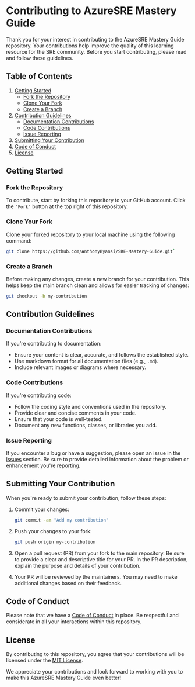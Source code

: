 # Contributing to AzureSRE Mastery Guide

Thank you for your interest in contributing to the AzureSRE Mastery Guide repository. Your contributions help improve the quality of this learning resource for the SRE community. Before you start contributing, please read and follow these guidelines.

## Table of Contents

1. [Getting Started](#getting-started)
   - [Fork the Repository](#fork-the-repository)
   - [Clone Your Fork](#clone-your-fork)
   - [Create a Branch](#create-a-branch)
2. [Contribution Guidelines](#contribution-guidelines)
   - [Documentation Contributions](#documentation-contributions)
   - [Code Contributions](#code-contributions)
   - [Issue Reporting](#issue-reporting)
3. [Submitting Your Contribution](#submitting-your-contribution)
4. [Code of Conduct](#code-of-conduct)
5. [License](#license)

## Getting Started

### Fork the Repository

To contribute, start by forking this repository to your GitHub account. Click the `"Fork"` button at the top right of this repository.

### Clone Your Fork

Clone your forked repository to your local machine using the following command:

```bash
git clone https://github.com/AnthonyByansi/SRE-Mastery-Guide.git`
```

### Create a Branch

Before making any changes, create a new branch for your contribution. This helps keep the main branch clean and allows for easier tracking of changes:

```bash
git checkout -b my-contribution
```

## Contribution Guidelines

### Documentation Contributions

If you're contributing to documentation:
- Ensure your content is clear, accurate, and follows the established style.
- Use markdown format for all documentation files (e.g., `.md`).
- Include relevant images or diagrams where necessary.

### Code Contributions

If you're contributing code:
- Follow the coding style and conventions used in the repository.
- Provide clear and concise comments in your code.
- Ensure that your code is well-tested.
- Document any new functions, classes, or libraries you add.

### Issue Reporting

If you encounter a bug or have a suggestion, please open an issue in the [Issues](https://github.com/AnthonyByansi/SRE-Mastery-Guide.git) section. Be sure to provide detailed information about the problem or enhancement you're reporting.

## Submitting Your Contribution

When you're ready to submit your contribution, follow these steps:

1. Commit your changes:
   ```bash
   git commit -am "Add my contribution"
   ```

2. Push your changes to your fork:
   ```bash
   git push origin my-contribution
   ```

3. Open a pull request (PR) from your fork to the main repository. Be sure to provide a clear and descriptive title for your PR. In the PR description, explain the purpose and details of your contribution.

4. Your PR will be reviewed by the maintainers. You may need to make additional changes based on their feedback.

## Code of Conduct

Please note that we have a [Code of Conduct](CODE_OF_CONDUCT.md) in place. Be respectful and considerate in all your interactions within this repository.

## License

By contributing to this repository, you agree that your contributions will be licensed under the [MIT License](LICENSE.md).

We appreciate your contributions and look forward to working with you to make this AzureSRE Mastery Guide even better!
```
